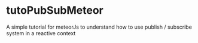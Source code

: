 tutoPubSubMeteor
================

A simple tutorial for meteorJs to understand how to use publish / subscribe system in a reactive context
